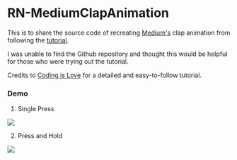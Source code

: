 # RN-MediumClapAnimation

This is to share the source code of recreating [Medium's](https://medium.com/) clap animation from following the [tutorial](https://www.youtube.com/watch?v=Xe7F6Hdss9k).

I was unable to find the Github repository and thought this would be helpful for those who were trying out the tutorial.

Credits to [Coding is Love](https://codingislove.com/) for a detailed and easy-to-follow tutorial.

### Demo
1. Single Press
<a href="https://drive.google.com/open?id=1XDjXAAzQURbS3P4ZrQjCsxnazm3WsD8G">
  <img src="https://drive.google.com/uc?export=view&id=1XDjXAAzQURbS3P4ZrQjCsxnazm3WsD8G">
</a>


2. Press and Hold
<a href="https://drive.google.com/open?id=1Nrse7dNPH2nt0qj964sb7w18slmosBdB">
  <img src="https://drive.google.com/uc?export=view&id=1E27LvNiljwLx1dsYeISR2Yn6HTJ-XDFc">
</a>